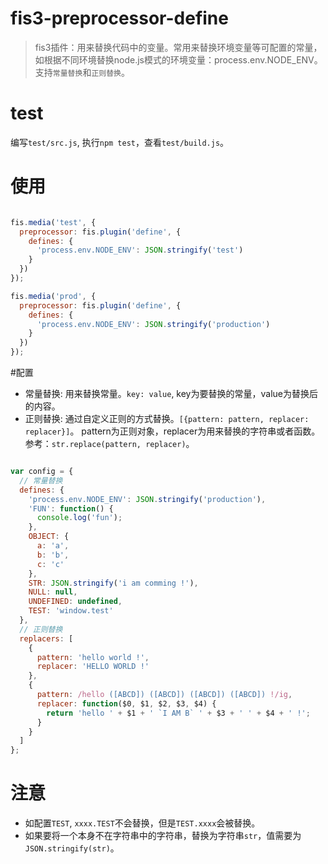 # fis3-preprocessor-define

> fis3插件：用来替换代码中的变量。常用来替换环境变量等可配置的常量，如根据不同环境替换node.js模式的环境变量：process.env.NODE_ENV。
> 支持`常量替换`和`正则替换`。

# test

编写`test/src.js`, 执行`npm test`，查看`test/build.js`。

# 使用

```javascript

fis.media('test', {
  preprocessor: fis.plugin('define', {
    defines: {
      'process.env.NODE_ENV': JSON.stringify('test')
    }
  })
});

fis.media('prod', {
  preprocessor: fis.plugin('define', {
    defines: {
      'process.env.NODE_ENV': JSON.stringify('production')
    }
  })
});

```

#配置

- 常量替换: 用来替换常量。`key: value`, key为要替换的常量，value为替换后的内容。
- 正则替换: 通过自定义正则的方式替换。`[{pattern: pattern, replacer: replacer}]`。 pattern为正则对象，replacer为用来替换的字符串或者函数。参考：`str.replace(pattern, replacer)`。

```javascript

var config = {
  // 常量替换
  defines: {
    'process.env.NODE_ENV': JSON.stringify('production'),
    'FUN': function() {
      console.log('fun');
    },
    OBJECT: {
      a: 'a',
      b: 'b',
      c: 'c'
    },
    STR: JSON.stringify('i am comming !'),
    NULL: null,
    UNDEFINED: undefined,
    TEST: 'window.test'
  },
  // 正则替换
  replacers: [
    {
      pattern: 'hello world !',
      replacer: 'HELLO WORLD !'
    },
    {
      pattern: /hello ([ABCD]) ([ABCD]) ([ABCD]) ([ABCD]) !/ig,
      replacer: function($0, $1, $2, $3, $4) {
        return 'hello ' + $1 + ' `I AM B` ' + $3 + ' ' + $4 + ' !';
      }
    }
  ]
};

```

# 注意

- 如配置`TEST`, `xxxx.TEST`不会替换，但是`TEST.xxxx`会被替换。
- 如果要将一个本身不在字符串中的字符串，替换为字符串`str`，值需要为`JSON.stringify(str)`。 
